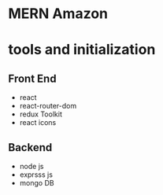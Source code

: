 # MERN Amazon

# tools and initialization

## Front End

- react
- react-router-dom
- redux Toolkit
- react icons

## Backend

- node js
- exprsss js
- mongo DB
